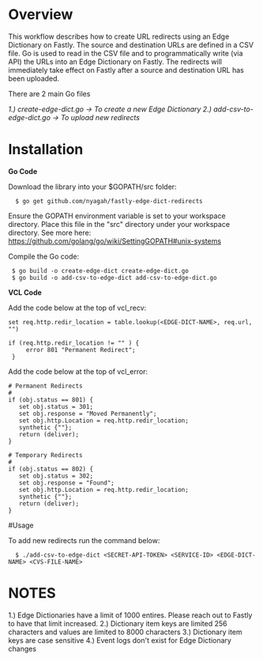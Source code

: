   # Overview
 
  This workflow describes how to create URL redirects using an Edge Dictionary on Fastly. 
  The source and destination URLs are defined in a CSV file. Go is used to read in the
  CSV file and to programmatically write (via API) the URLs into an Edge Dictionary
  on Fastly. The redirects will immediately take effect on Fastly after a source and 
  destination URL has been uploaded.
  
  There are 2 main Go files
  
  *1.) create-edge-dict.go -> To create a new Edge Dictionary*
  *2.) add-csv-to-edge-dict.go -> To upload new redirects*

  # Installation
  

  **Go Code**
  
  Download the library into your $GOPATH/src folder:

```
  $ go get github.com/nyagah/fastly-edge-dict-redirects
```

  Ensure the GOPATH environment variable is set to your workspace directory.
  Place this file in the "src" directory under your workspace directory. See more here:
  https://github.com/golang/go/wiki/SettingGOPATH#unix-systems

  Compile the Go code:
 
 ```
  $ go build -o create-edge-dict create-edge-dict.go
  $ go build -o add-csv-to-edge-dict add-csv-to-edge-dict.go
```


  **VCL Code**

  Add the code below at the top of vcl_recv:

  ```vcl
  set req.http.redir_location = table.lookup(<EDGE-DICT-NAME>, req.url, "")
 
  if (req.http.redir_location != "" ) {
       error 801 "Permanent Redirect";
   }
 ```

  Add the code below at the top of vcl_error:

  ```vcl
  # Permanent Redirects
  #
  if (obj.status == 801) {
     set obj.status = 301;
     set obj.response = "Moved Permanently";
     set obj.http.Location = req.http.redir_location;
     synthetic {""};
     return (deliver);
  }  

  # Temporary Redirects
  #
  if (obj.status == 802) {
     set obj.status = 302;
     set obj.response = "Found";
     set obj.http.Location = req.http.redir_location;
     synthetic {""};
     return (deliver);
  }
```
  
  #Usage
  
  To add new redirects run the command below:

```
  $ ./add-csv-to-edge-dict <SECRET-API-TOKEN> <SERVICE-ID> <EDGE-DICT-NAME> <CVS-FILE-NAME>
```


  # NOTES
  1.) Edge Dictionaries have a limit of 1000 entires. Please reach out to Fastly to have that limit increased.
  2.) Dictionary item keys are limited 256 characters and values are limited to 8000 characters
  3.) Dictionary item keys are case sensitive
  4.) Event logs don't exist for Edge Dictionary changes

